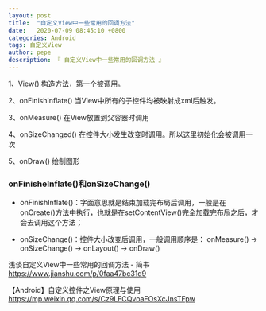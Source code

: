 ```yaml
---
layout: post
title:  "自定义View中一些常用的回调方法"
date:   2020-07-09 08:45:10 +0800
categories: Android
tags: 自定义View
author: pepe
description: 『 自定义View中一些常用的回调方法 』
---
```




1、View() 构造方法，第一个被调用。

2、onFinishInflate() 当View中所有的子控件均被映射成xml后触发。

3、onMeasure() 在View放置到父容器时调用

4、onSizeChanged() 在控件大小发生改变时调用。所以这里初始化会被调用一次

5、onDraw() 绘制图形



### **onFinisheInflate()和onSizeChange()**

* onFinishInflate()：字面意思就是结束加载完布局后调用，一般是在onCreate()方法中执行，也就是在setContentView()完全加载完布局之后，才会去调用这个方法；

* onSizeChange()：控件大小改变后调用，一般调用顺序是：
onMeasure() -> onSizeChange() -> onLayout() -> onDraw()





浅谈自定义View中一些常用的回调方法 - 简书
https://www.jianshu.com/p/0faa47bc31d9

【Android】自定义控件之View原理与使用
https://mp.weixin.qq.com/s/Cz9LFCQvoaFOsXcJnsTFpw

















